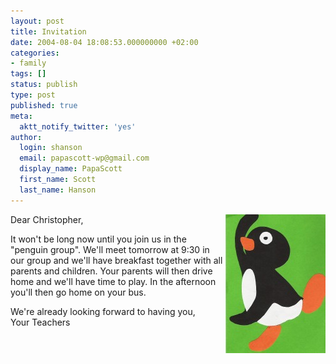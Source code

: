 ```yaml
---
layout: post
title: Invitation
date: 2004-08-04 18:08:53.000000000 +02:00
categories:
- family
tags: []
status: publish
type: post
published: true
meta:
  aktt_notify_twitter: 'yes'
author:
  login: shanson
  email: papascott-wp@gmail.com
  display_name: PapaScott
  first_name: Scott
  last_name: Hanson
---
```

<p><img src="/wordpress/wp-content/uploads/2004/08/crh_kginvite.jpg" alt="invitation" align="right" />Dear Christopher,</p>
<p>It won't be long now until you join us in the "penguin group". We'll meet tomorrow at 9:30 in our group and we'll have breakfast together with all parents and children. Your parents will then drive home and we'll have time to play. In the afternoon you'll then go home on your bus. </p>
<p>We're already looking forward to having you,<br />
Your Teachers</p>
